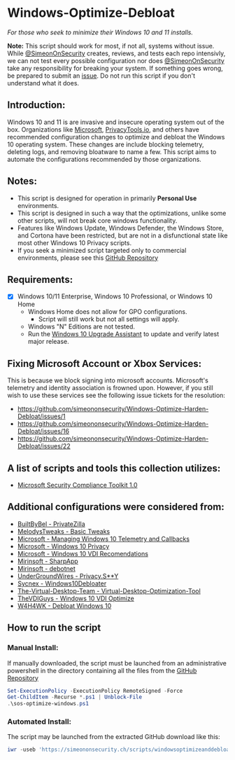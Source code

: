 # Windows-Optimize-Debloat
*For those who seek to minimize their Windows 10 and 11 installs.*

**Note:** This script should work for most, if not all, systems without issue. While [@SimeonOnSecurity](https://github.com/simeononsecurity) creates, reviews, and tests each repo intensivly, we can not test every possible configuration nor does [@SimeonOnSecurity](https://github.com/simeononsecurity) take any responsibility for breaking your system. If something goes wrong, be prepared to submit an [issue](../../issues). Do not run this script if you don't understand what it does.

## Introduction:
Windows 10 and 11 is are invasive and insecure operating system out of the box. 
Organizations like [Microsoft](https://microsoft.com), [PrivacyTools.io](https://PrivacyTools.io), and others have recommended configuration changes to optimize and debloat the Windows 10 operating system. These changes are include blocking telemetry, deleting logs, and removing bloatware to name a few. This script aims to automate the configurations recommended by those organizations.

## Notes: 
- This script is designed for operation in primarily **Personal Use** environments. 
- This script is designed in such a way that the optimizations, unlike some other scripts, will not break core windows functionality.
 - Features like Windows Update, Windows Defender, the Windows Store, and Cortona have been restricted, but are not in a disfunctional state like most other Windows 10 Privacy scripts.
- If you seek a minimized script targeted only to commercial environments, please see this [GitHub Repository](https://github.com/simeononsecurity/Standalone-Windows-STIG-Script)

## Requirements:
- [X] Windows 10/11 Enterprise, Windows 10 Professional, or Windows 10 Home
  - Windows Home does not allow for GPO configurations.
    - Script will still work but not all settings will apply.
  - Windows "N" Editions are not tested.
  - Run the [Windows 10 Upgrade Assistant](https://support.microsoft.com/en-us/help/3159635/windows-10-update-assistant) to update and verify latest major release.

## Fixing Microsoft Account or Xbox Services:
This is because we block signing into microsoft accounts. Microsoft's telemetry and identity association is frowned upon. 
However, if you still wish to use these services see the following issue tickets for the resolution:
- https://github.com/simeononsecurity/Windows-Optimize-Harden-Debloat/issues/1
- https://github.com/simeononsecurity/Windows-Optimize-Harden-Debloat/issues/16
- https://github.com/simeononsecurity/Windows-Optimize-Harden-Debloat/issues/22

## A list of scripts and tools this collection utilizes:
- [Microsoft Security Compliance Toolkit 1.0](https://www.microsoft.com/en-us/download/details.aspx?id=55319)

## Additional configurations were considered from:
- [BuiltByBel - PrivateZilla](https://github.com/builtbybel/privatezilla)
- [MelodysTweaks - Basic Tweaks](https://sites.google.com/view/melodystweaks/basictweaks)
- [Microsoft - Managing Windows 10 Telemetry and Callbacks](https://docs.microsoft.com/en-us/windows/privacy/manage-connections-from-windows-operating-system-components-to-microsoft-services)
- [Microsoft - Windows 10 Privacy](https://docs.microsoft.com/en-us/windows/privacy/)
- [Microsoft - Windows 10 VDI Recomendations](https://docs.microsoft.com/en-us/windows-server/remote/remote-desktop-services/rds_vdi-recommendations-1909)
- [Mirinsoft - SharpApp](https://github.com/builtbybel/sharpapp)
- [Mirinsoft - debotnet](https://github.com/builtbybel/debotnet)
- [UnderGroundWires - Privacy.S**Y](https://github.com/undergroundwires/privacy.sexy)
- [Sycnex - Windows10Debloater](https://github.com/Sycnex/Windows10Debloater)
- [The-Virtual-Desktop-Team - Virtual-Desktop-Optimization-Tool](https://github.com/The-Virtual-Desktop-Team/Virtual-Desktop-Optimization-Tool)
- [TheVDIGuys - Windows 10 VDI Optimize](https://github.com/TheVDIGuys/Windows_10_VDI_Optimize)
- [W4H4WK - Debloat Windows 10](https://github.com/W4RH4WK/Debloat-Windows-10/tree/master/scripts)

## How to run the script
### Manual Install:
If manually downloaded, the script must be launched from an administrative powershell in the directory containing all the files from the [GitHub Repository](https://github.com/simeononsecurity/Windows-Optimize-Harden-Debloat)
```powershell
Set-ExecutionPolicy -ExecutionPolicy RemoteSigned -Force
Get-ChildItem -Recurse *.ps1 | Unblock-File
.\sos-optimize-windows.ps1
```
### Automated Install:
The script may be launched from the extracted GitHub download like this:
```powershell
iwr -useb 'https://simeononsecurity.ch/scripts/windowsoptimizeanddebloat.ps1'|iex
```
